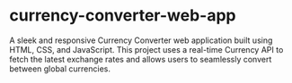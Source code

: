 # currency-converter-web-app
A sleek and responsive Currency Converter web application built using HTML, CSS, and JavaScript. This project uses a real-time Currency API to fetch the latest exchange rates and allows users to seamlessly convert between global currencies.
